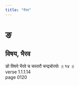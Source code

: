 ```yaml
---
title: "भैरव"
---
```


# ङ
## विषय, भैरव
ङो विषये भैरवे च चस्तरौ चन्द्रचोरयोः ॥ १४ ॥<BR>verse 1.1.1.14<BR>page 0120

